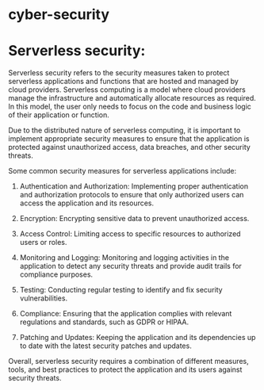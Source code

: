 # cyber-security

# Serverless security:

Serverless security refers to the security measures taken to protect serverless applications and functions that are hosted and managed by cloud providers. Serverless computing is a model where cloud providers manage the infrastructure and automatically allocate resources as required. In this model, the user only needs to focus on the code and business logic of their application or function.

Due to the distributed nature of serverless computing, it is important to implement appropriate security measures to ensure that the application is protected against unauthorized access, data breaches, and other security threats.

Some common security measures for serverless applications include:

1. Authentication and Authorization: Implementing proper authentication and authorization protocols to ensure that only authorized users can access the application and its resources.

2. Encryption: Encrypting sensitive data to prevent unauthorized access.

3. Access Control: Limiting access to specific resources to authorized users or roles.

4. Monitoring and Logging: Monitoring and logging activities in the application to detect any security threats and provide audit trails for compliance purposes.

5. Testing: Conducting regular testing to identify and fix security vulnerabilities.

6. Compliance: Ensuring that the application complies with relevant regulations and standards, such as GDPR or HIPAA.

7. Patching and Updates: Keeping the application and its dependencies up to date with the latest security patches and updates.

Overall, serverless security requires a combination of different measures, tools, and best practices to protect the application and its users against security threats.

